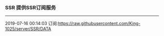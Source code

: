 ### SSR 提供SSR订阅服务
---
2019-07-16 00:14:03 订阅:https://raw.githubusercontent.com/King-1025/server/SSR/DATA
